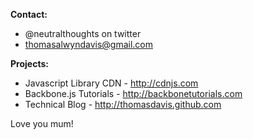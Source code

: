 **Contact:**

*   @neutralthoughts on twitter
*   thomasalwyndavis@gmail.com

**Projects:**

*   Javascript Library CDN - http://cdnjs.com
*   Backbone.js Tutorials - http://backbonetutorials.com
*   Technical Blog - http://thomasdavis.github.com

Love you mum!
